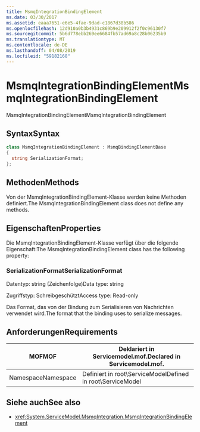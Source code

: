 ```yaml
---
title: MsmqIntegrationBindingElement
ms.date: 03/30/2017
ms.assetid: eaaa7651-e6e5-4fae-9dad-c1867d38b586
ms.openlocfilehash: 12d910a0b3b4931c869b9e209912f2f0c96130f7
ms.sourcegitcommit: 5b6d778ebb269ee6684fb57ad69a8c28b06235b9
ms.translationtype: MT
ms.contentlocale: de-DE
ms.lasthandoff: 04/08/2019
ms.locfileid: "59182168"
---
```

# <a name="msmqintegrationbindingelement"></a><span data-ttu-id="55224-102">MsmqIntegrationBindingElement</span><span class="sxs-lookup"><span data-stu-id="55224-102">MsmqIntegrationBindingElement</span></span>
<span data-ttu-id="55224-103">MsmqIntegrationBindingElement</span><span class="sxs-lookup"><span data-stu-id="55224-103">MsmqIntegrationBindingElement</span></span>  
  
## <a name="syntax"></a><span data-ttu-id="55224-104">Syntax</span><span class="sxs-lookup"><span data-stu-id="55224-104">Syntax</span></span>  
  
```csharp  
class MsmqIntegrationBindingElement : MsmqBindingElementBase  
{  
  string SerializationFormat;  
};  
```  
  
## <a name="methods"></a><span data-ttu-id="55224-105">Methoden</span><span class="sxs-lookup"><span data-stu-id="55224-105">Methods</span></span>  
 <span data-ttu-id="55224-106">Von der MsmqIntegrationBindingElement-Klasse werden keine Methoden definiert.</span><span class="sxs-lookup"><span data-stu-id="55224-106">The MsmqIntegrationBindingElement class does not define any methods.</span></span>  
  
## <a name="properties"></a><span data-ttu-id="55224-107">Eigenschaften</span><span class="sxs-lookup"><span data-stu-id="55224-107">Properties</span></span>  
 <span data-ttu-id="55224-108">Die MsmqIntegrationBindingElement-Klasse verfügt über die folgende Eigenschaft:</span><span class="sxs-lookup"><span data-stu-id="55224-108">The MsmqIntegrationBindingElement class has the following property:</span></span>  
  
### <a name="serializationformat"></a><span data-ttu-id="55224-109">SerializationFormat</span><span class="sxs-lookup"><span data-stu-id="55224-109">SerializationFormat</span></span>  
 <span data-ttu-id="55224-110">Datentyp: string (Zeichenfolge)</span><span class="sxs-lookup"><span data-stu-id="55224-110">Data type: string</span></span>  
  
 <span data-ttu-id="55224-111">Zugriffstyp: Schreibgeschützt</span><span class="sxs-lookup"><span data-stu-id="55224-111">Access type: Read-only</span></span>  
  
 <span data-ttu-id="55224-112">Das Format, das von der Bindung zum Serialisieren von Nachrichten verwendet wird.</span><span class="sxs-lookup"><span data-stu-id="55224-112">The format that the binding uses to serialize messages.</span></span>  
  
## <a name="requirements"></a><span data-ttu-id="55224-113">Anforderungen</span><span class="sxs-lookup"><span data-stu-id="55224-113">Requirements</span></span>  
  
|<span data-ttu-id="55224-114">MOF</span><span class="sxs-lookup"><span data-stu-id="55224-114">MOF</span></span>|<span data-ttu-id="55224-115">Deklariert in Servicemodel.mof.</span><span class="sxs-lookup"><span data-stu-id="55224-115">Declared in Servicemodel.mof.</span></span>|  
|---------|-----------------------------------|  
|<span data-ttu-id="55224-116">Namespace</span><span class="sxs-lookup"><span data-stu-id="55224-116">Namespace</span></span>|<span data-ttu-id="55224-117">Definiert in root\ServiceModel</span><span class="sxs-lookup"><span data-stu-id="55224-117">Defined in root\ServiceModel</span></span>|  
  
## <a name="see-also"></a><span data-ttu-id="55224-118">Siehe auch</span><span class="sxs-lookup"><span data-stu-id="55224-118">See also</span></span>

- <xref:System.ServiceModel.MsmqIntegration.MsmqIntegrationBindingElement>
